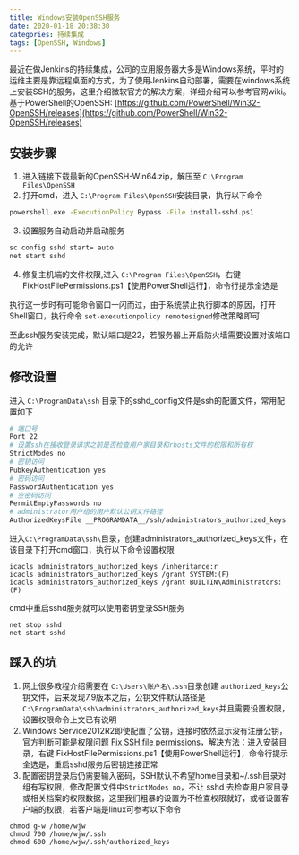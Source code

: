 ```yaml
---
title: Windows安装OpenSSH服务
date: 2020-01-18 20:38:30
categories: 持续集成
tags: [OpenSSH, Windows]
---
```

最近在做Jenkins的持续集成，公司的应用服务器大多是Windows系统，平时的运维主要是靠远程桌面的方式，为了使用Jenkins自动部署，需要在windows系统上安装SSH的服务，这里介绍微软官方的解决方案，详细介绍可以参考官网wiki。
基于PowerShell的OpenSSH: [https://github.com/PowerShell/Win32-OpenSSH/releases](https://github.com/PowerShell/Win32-OpenSSH/releases) 
<!--more-->
## 安装步骤
1. 进入链接下载最新的OpenSSH-Win64.zip，解压至 `C:\Program Files\OpenSSH`
2. 打开cmd，进入 `C:\Program Files\OpenSSH`安装目录，执行以下命令
```bash
powershell.exe -ExecutionPolicy Bypass -File install-sshd.ps1
```
3. 设置服务自动启动并启动服务
```bash
sc config sshd start= auto
net start sshd
```
4. 修复主机端的文件权限,进入 `C:\Program Files\OpenSSH`，右键 FixHostFilePermissions.ps1【使用PowerShell运行】，命令行提示全选是

执行这一步时有可能命令窗口一闪而过，由于系统禁止执行脚本的原因，打开Shell窗口，执行命令 `set-executionpolicy remotesigned`修改策略即可

至此ssh服务安装完成，默认端口是22，若服务器上开启防火墙需要设置对该端口的允许



## 修改设置
进入 `C:\ProgramData\ssh` 目录下的sshd_config文件是ssh的配置文件，常用配置如下
```bash
# 端口号
Port 22
# 设置ssh在接收登录请求之前是否检查用户家目录和rhosts文件的权限和所有权
StrictModes no
# 密钥访问
PubkeyAuthentication yes
# 密码访问
PasswordAuthentication yes
# 空密码访问
PermitEmptyPasswords no
# administrator用户组的用户默认公钥文件路径
AuthorizedKeysFile __PROGRAMDATA__/ssh/administrators_authorized_keys
```
进入`C:\ProgramData\ssh\`目录，创建administrators_authorized_keys文件，在该目录下打开cmd窗口，执行以下命令设置权限
```
icacls administrators_authorized_keys /inheritance:r
icacls administrators_authorized_keys /grant SYSTEM:(F)
icacls administrators_authorized_keys /grant BUILTIN\Administrators:(F)
```

cmd中重启sshd服务就可以使用密钥登录SSH服务
```
net stop sshd
net start sshd
```
## 踩入的坑
1. 网上很多教程介绍需要在 `C:\Users\账户名\.ssh`目录创建 `authorized_keys`公钥文件，后来发现7.9版本之后，公钥文件默认路径是 `C:\ProgramData\ssh\administrators_authorized_keys`并且需要设置权限，设置权限命令上文已有说明
2. Windows Service2012R2即使配置了公钥，连接时依然显示没有注册公钥，官方判断可能是权限问题 [Fix SSH file permissions](https://github.com/PowerShell/Win32-OpenSSH/wiki/OpenSSH-utility-scripts-to-fix-file-permissions)，解决方法：进入安装目录，右键 FixHostFilePermissions.ps1【使用PowerShell运行】，命令行提示全选是，重启sshd服务后密钥连接正常
3. 配置密钥登录后仍需要输入密码，SSH默认不希望home目录和~/.ssh目录对组有写权限，修改配置文件中`StrictModes no`，不让 sshd 去检查用户家目录或相关档案的权限数据，这里我们粗暴的设置为不检查权限就好，或者设置客户端的权限，若客户端是linux可参考以下命令
```
chmod g-w /home/wjw 
chmod 700 /home/wjw/.ssh
chmod 600 /home/wjw/.ssh/authorized_keys
```
